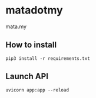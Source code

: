 # matadotmy
mata.my

## How to install
```
pip3 install -r requirements.txt
```

## Launch API
```
uvicorn app:app --reload
```